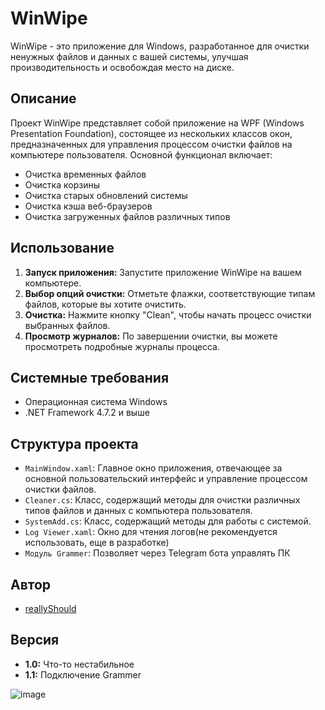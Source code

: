 # WinWipe

WinWipe - это приложение для Windows, разработанное для очистки ненужных файлов и данных с вашей системы, улучшая производительность и освобождая место на диске.

## Описание

Проект WinWipe представляет собой приложение на WPF (Windows Presentation Foundation), состоящее из нескольких классов окон, предназначенных для управления процессом очистки файлов на компьютере пользователя. Основной функционал включает:

- Очистка временных файлов
- Очистка корзины
- Очистка старых обновлений системы
- Очистка кэша веб-браузеров
- Очистка загруженных файлов различных типов

## Использование

1. **Запуск приложения:** Запустите приложение WinWipe на вашем компьютере.
2. **Выбор опций очистки:** Отметьте флажки, соответствующие типам файлов, которые вы хотите очистить.
3. **Очистка:** Нажмите кнопку "Clean", чтобы начать процесс очистки выбранных файлов.
4. **Просмотр журналов:** По завершении очистки, вы можете просмотреть подробные журналы процесса.

## Системные требования

- Операционная система Windows
- .NET Framework 4.7.2 и выше

## Структура проекта

- `MainWindow.xaml`: Главное окно приложения, отвечающее за основной пользовательский интерфейс и управление процессом очистки файлов.
- `Cleaner.cs`: Класс, содержащий методы для очистки различных типов файлов и данных с компьютера пользователя.
- `SystemAdd.cs`: Класс, содержащий методы для работы с системой.
- `Log Viewer.xaml`: Окно для чтения логов(не рекомендуется использовать, еще в разработке)
- `Модуль Grammer`: Позволяет через Telegram бота управлять ПК 

## Автор

- [reallyShould](https://github.com/reallyShould)

## Версия

- **1.0:** Что-то нестабильное
- **1.1:** Подключение Grammer

![image](https://github.com/reallyShould/WinWipe/assets/77869589/d8dd4c0b-80df-4df7-be8d-d263156ef8b6)
